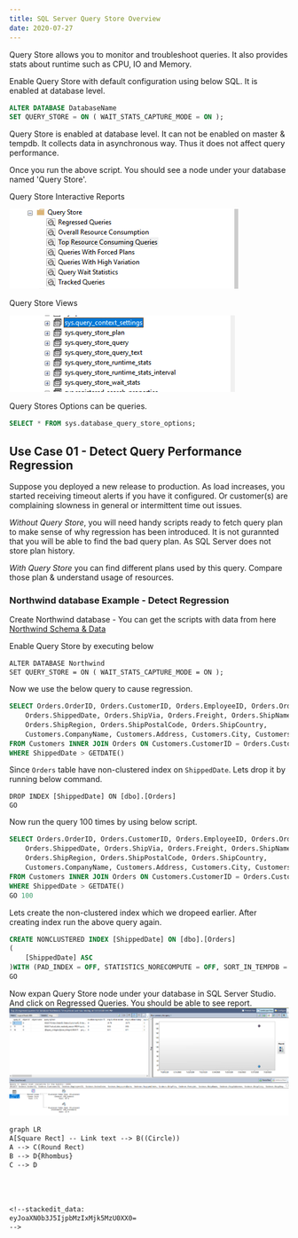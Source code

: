 ```yaml
---
title: SQL Server Query Store Overview 
date: 2020-07-27
---
```

Query Store allows you to monitor and troubleshoot queries. It also provides stats about runtime such as CPU, IO and Memory.

Enable Query Store with default configuration using below SQL. It is enabled at database level.
~~~ SQL
ALTER DATABASE DatabaseName
SET QUERY_STORE = ON ( WAIT_STATS_CAPTURE_MODE = ON );
~~~ 

Query Store is enabled at database level. It can not be enabled on master & tempdb. It collects data in asynchronous way. Thus it does not affect query performance. 

Once you run the above script. You should see a node under your database named 'Query Store'.

Query Store Interactive Reports

![Query Store View](../assets/QueryStore-Interactive-Reports-with-handy-options.png)

Query Store Views

![Query Store Views](../assets/querystore-views.png)

Query Stores Options can be queries.
~~~ SQL
SELECT * FROM sys.database_query_store_options;
~~~
## Use Case 01 - Detect Query Performance Regression

Suppose you deployed a new release to production. As load increases, you started receiving timeout alerts if you have it configured. Or customer(s) are complaining slowness in general or intermittent time out issues.

_Without Query Store_, you will need handy scripts ready to fetch query plan to make sense of why regression has been introduced. It is not gurannted that you will be able to find the bad query plan. As SQL Server does not store plan history.  

_With Query Store_ you can find different plans used by this query. Compare those plan & understand usage of resources. 

### Northwind database Example - Detect Regression

Create Northwind database - You can get the scripts with data from here [Northwind Schema & Data](https://github.com/microsoft/sql-server-samples/blob/master/samples/databases/northwind-pubs/instnwnd.sql)

Enable Query Store by executing below
~~~
ALTER DATABASE Northwind
SET QUERY_STORE = ON ( WAIT_STATS_CAPTURE_MODE = ON );
~~~

Now we use the below query to cause regression.

~~~ SQL 
SELECT Orders.OrderID, Orders.CustomerID, Orders.EmployeeID, Orders.OrderDate, Orders.RequiredDate, 
	Orders.ShippedDate, Orders.ShipVia, Orders.Freight, Orders.ShipName, Orders.ShipAddress, Orders.ShipCity, 
	Orders.ShipRegion, Orders.ShipPostalCode, Orders.ShipCountry, 
	Customers.CompanyName, Customers.Address, Customers.City, Customers.Region, Customers.PostalCode, Customers.Country
FROM Customers INNER JOIN Orders ON Customers.CustomerID = Orders.CustomerID
WHERE ShippedDate > GETDATE()
~~~

Since `Orders` table have non-clustered index on `ShippedDate`. Lets drop it by running below command.

~~~
DROP INDEX [ShippedDate] ON [dbo].[Orders]
GO
~~~

Now run the query 100 times by using below script.

~~~ SQL 
SELECT Orders.OrderID, Orders.CustomerID, Orders.EmployeeID, Orders.OrderDate, Orders.RequiredDate, 
	Orders.ShippedDate, Orders.ShipVia, Orders.Freight, Orders.ShipName, Orders.ShipAddress, Orders.ShipCity, 
	Orders.ShipRegion, Orders.ShipPostalCode, Orders.ShipCountry, 
	Customers.CompanyName, Customers.Address, Customers.City, Customers.Region, Customers.PostalCode, Customers.Country
FROM Customers INNER JOIN Orders ON Customers.CustomerID = Orders.CustomerID
WHERE ShippedDate > GETDATE()
GO 100
~~~
  
Lets create the non-clustered index which we dropeed earlier. After creating index run the above query again.

~~~ SQL
CREATE NONCLUSTERED INDEX [ShippedDate] ON [dbo].[Orders]
(
	[ShippedDate] ASC
)WITH (PAD_INDEX = OFF, STATISTICS_NORECOMPUTE = OFF, SORT_IN_TEMPDB = OFF, DROP_EXISTING = OFF, ONLINE = OFF, ALLOW_ROW_LOCKS = ON, ALLOW_PAGE_LOCKS = ON, OPTIMIZE_FOR_SEQUENTIAL_KEY = OFF) ON [PRIMARY]
GO
~~~

Now expan Query Store node under your database in SQL Server Studio. And click on Regressed Queries. You should be able to see report.
![Regressed Queries Report](../assets/regressed-queries.png)

```mermaid
graph LR
A[Square Rect] -- Link text --> B((Circle))
A --> C(Round Rect)
B --> D{Rhombus}
C --> D




<!--stackedit_data:
eyJoaXN0b3J5IjpbMzIxMjk5MzU0XX0=
-->